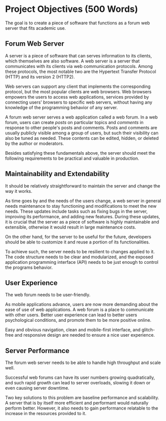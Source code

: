 # Project Objectives (500 Words)

<!-- What are the key goals of the project? -->

The goal is to create a piece of software that functions as a forum web server
that fits academic use.

<!-- todo: merge in `academic use` -->

## Forum Web Server

A server is a piece of software that can serves information to its clients,
which themselves are also software.
A web server is a server that communicates with its clients via web
communication protocols.
Among these protocols,
the most notable two are the Hypertext Transfer Protocol (HTTP) and its version
2 (HTTP2).

Web servers can support any client that implements the corresponding protocol,
but the most popular clients are web browsers.
Web browsers empowers the users to access web applications,
services provided by connecting users' browsers to specific web servers,
without having any knowledge of the programming behavior of any server.

A forum web server serves a web application called a web forum.
In a web forum,
users can create *posts* on particular topics and *comments* in response to
other people's posts and comments.
Posts and comments are usually publicly visible among a group of users,
but such their visibility can also be tuned as needed.
These contents can be edited, hidden, or deleted by the author or moderators.

Besides satisfying these fundamentals above,
the server should meet the following requirements to be practical and valuable
in production.

## Maintainability and Extendability

It should be relatively straightforward to maintain the server and change the
way it works.

As time goes by and the needs of the users change,
a web server in general needs maintenance to stay functioning and
modifications to meet the new needs.
These updates include tasks such as fixing bugs in the server,
improving its performance, and adding new features.
During these updates,
it is crucial that the server as a piece of software is highly maintainable
and extensible,
otherwise it would result in large maintenance costs.

On the other hand,
for the server to be useful for the future,
developers should be able to customize it and reuse a portion of its
functionalities.

To achieve such,
the server needs to be resilient to changes applied to it.
The code structure needs to be clear and modularized,
and the exposed application programming interface (API) needs to be just
enough to control the programs behavior.

## User Experience

The web forum needs to be user-friendly.

As mobile applications advance,
users are now more demanding about the ease of use of web applications.
A web forum is a place to communicate with other users.
Better user experience can lead to better users psychological conditions,
and promote them to be more positive online.

Easy and obvious navigation,
clean and mobile-first interface,
and glitch-free and responsive design are needed to ensure a nice user
experience.

## Server Performance

The forum web server needs to be able to handle high throughput and scale well.

Successful web forums can have its user numbers growing quadratically,
and such rapid growth can lead to server overloads,
slowing it down or even causing server downtime.

Two key solutions to this problem are baseline performance and scalability.
A server that is by itself more efficient and performant would naturally
perform better.
However, it also needs to gain performance relatable to the increase in
the resources provided to it.

